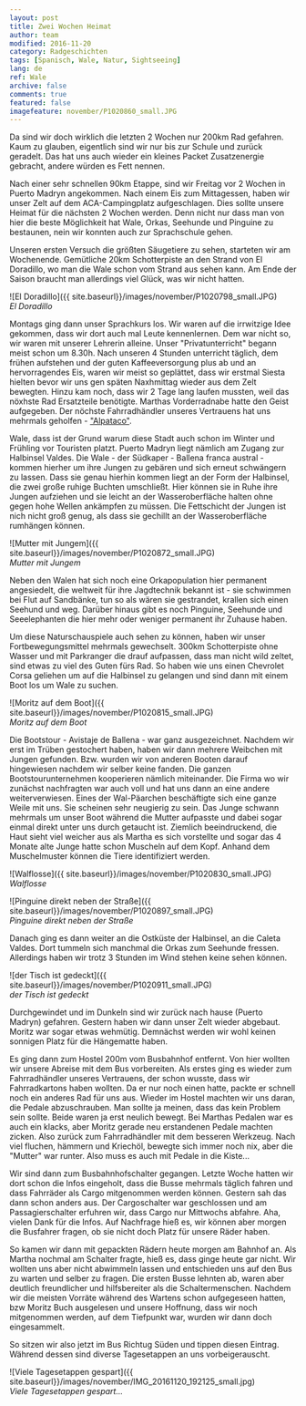 ```yaml
---
layout: post
title: Zwei Wochen Heimat
author: team
modified: 2016-11-20
category: Radgeschichten
tags: [Spanisch, Wale, Natur, Sightseeing]
lang: de
ref: Wale
archive: false
comments: true
featured: false
imagefeature: november/P1020860_small.JPG
---
```


Da sind wir doch wirklich die letzten 2 Wochen nur 200km Rad gefahren. Kaum zu glauben, eigentlich sind wir nur bis zur Schule und zurück geradelt. Das hat uns auch wieder ein kleines Packet Zusatzenergie gebracht, andere würden es Fett nennen.

Nach einer sehr schnellen 90km Etappe, sind wir Freitag vor 2 Wochen in Puerto Madryn angekommen. Nach einem Eis zum Mittagessen, haben wir unser Zelt auf dem ACA-Campingplatz aufgeschlagen. Dies sollte unsere Heimat für die nächsten 2 Wochen werden. Denn nicht nur dass man von hier die beste Möglichkeit hat Wale, Orkas, Seehunde und Pinguine zu bestaunen, nein wir konnten auch zur Sprachschule gehen.

Unseren ersten Versuch die größten Säugetiere zu sehen, starteten wir am Wochenende. Gemütliche 20km Schotterpiste an den Strand von El Doradillo, wo man die Wale schon vom Strand aus sehen kann. Am Ende der Saison braucht man allerdings viel Glück, was wir nicht hatten.

![El Doradillo]({{ site.baseurl}}/images/november/P1020798_small.JPG)  
*El Doradillo*

Montags ging dann unser Sprachkurs los. Wir waren auf die irrwitzige Idee gekommen, dass wir dort auch mal Leute kennenlernen. Dem war nicht so, wir waren mit unserer Lehrerin alleine. Unser "Privatunterricht" begann meist schon um 8.30h. Nach unseren 4 Stunden unterricht täglich, dem frühen aufstehen und der guten Kaffeeversorgung plus ab und an hervorragendes Eis, waren wir meist so geplättet, dass wir erstmal Siesta hielten bevor wir uns gen späten Naxhmittag wieder aus dem Zelt bewegten. Hinzu kam noch, dass wir 2 Tage lang laufen mussten, weil das nöxhste Rad Ersatzteile benötigte. Marthas Vorderradnabe hatte den Geist aufgegeben. Der nöchste Fahrradhändler unseres Vertrauens hat uns mehrmals geholfen -  ["Alpataco"](http://www.alpatacobike.com).

Wale, dass ist der Grund warum diese Stadt auch schon im Winter und Frühling vor Touristen platzt. Puerto Madryn liegt nämlich am Zugang zur Halbinsel Valdes. Die Wale - der Südkaper - Ballena franca austral - kommen hierher um ihre Jungen zu gebären und sich erneut schwängern zu lassen. Dass sie genau hierhin kommen liegt an der Form der Halbinsel, die zwei große ruhige Buchten umschließt. Hier können sie in Ruhe ihre Jungen aufziehen und sie leicht an der Wasseroberfläche halten ohne gegen hohe Wellen ankämpfen zu müssen. Die Fettschicht der Jungen ist nich nicht groß genug, als dass sie gechillt an der Wasseroberfläche rumhängen können.

![Mutter mit Jungem]({{ site.baseurl}}/images/november/P1020872_small.JPG)  
*Mutter mit Jungem*

Neben den Walen hat sich noch eine Orkapopulation hier permanent angesiedelt, die weltweit für ihre Jagdtechnik bekannt ist - sie schwimmen bei Flut auf Sandbänke, tun so als wären sie gestrandet, krallen sich einen Seehund und weg. Darüber hinaus gibt es noch Pinguine, Seehunde und Seeelephanten die hier mehr oder weniger permanent ihr Zuhause haben.

Um diese Naturschauspiele auch sehen zu können, haben wir unser Fortbewegungsmittel mehrmals gewechselt.  300km Schotterpiste ohne Wasser und mit Parkranger die drauf aufpassen, dass man nicht wild zeltet, sind etwas zu viel des Guten fürs Rad. So haben wie uns einen Chevrolet Corsa geliehen um auf die Halbinsel zu gelangen und sind dann mit einem Boot los um Wale zu suchen.


![Moritz auf dem Boot]({{ site.baseurl}}/images/november/P1020815_small.JPG)  
*Moritz auf dem Boot*

Die Bootstour - Avistaje de Ballena - war ganz ausgezeichnet. Nachdem wir erst im Trüben gestochert haben, haben wir dann mehrere Weibchen mit Jungen gefunden. Bzw. wurden wir von anderen Booten darauf hingewiesen nachdem wir selber keine fanden. Die ganzen Bootstourunternehmen kooperieren nämlich miteinander. Die Firma wo wir zunächst nachfragten war auch voll und hat uns dann an eine andere weiterverwiesen. Eines der Wal-Päarchen beschäftigte sich eine ganze Weile mit uns. Sie scheinen sehr neugierig zu sein. Das Junge schwann mehrmals um unser Boot während die Mutter aufpasste und dabei sogar einmal direkt unter uns durch getaucht ist. Ziemlich beeindruckend, die Haut sieht viel weicher aus als Martha es sich vorstellte und sogar das 4 Monate alte Junge hatte schon Muscheln auf dem Kopf. Anhand dem Muschelmuster können die Tiere identifiziert werden.

![Walflosse]({{ site.baseurl}}/images/november/P1020830_small.JPG)  
*Walflosse*


![Pinguine direkt neben der Straße]({{ site.baseurl}}/images/november/P1020897_small.JPG)  
*Pinguine direkt neben der Straße*


Danach ging es dann weiter an die Ostküste der Halbinsel, an die Caleta Valdes. Dort tummeln sich manchmal die Orkas zum Seehunde fressen. Allerdings haben wir trotz 3 Stunden im Wind stehen keine sehen können.

![der Tisch ist gedeckt]({{ site.baseurl}}/images/november/P1020911_small.JPG)  
*der Tisch ist gedeckt*

Durchgewindet und im Dunkeln sind wir zurück nach hause (Puerto Madryn) gefahren. Gestern haben wir dann unser Zelt wieder abgebaut. Moritz war sogar etwas wehmütig. Demnächst werden wir wohl keinen sonnigen Platz für die Hängematte haben. 

Es ging dann zum Hostel 200m vom Busbahnhof entfernt. Von hier wollten wir unsere Abreise mit dem Bus vorbereiten. Als erstes ging es wieder zum Fahrradhändler unseres Vertrauens, der schon wusste, dass wir Fahrradkartons haben wollten. Da er nur noch einen hatte, packte er schnell noch ein anderes Rad für uns aus. Wieder im Hostel machten wir uns daran, die Pedale abzuschrauben. Man sollte ja meinen, dass das kein Problem sein sollte. Beide waren ja erst neulich bewegt. Bei Marthas Pedalen war es auch ein klacks, aber Moritz gerade neu erstandenen Pedale machten zicken. Also zurück zum Fahrradhändler mit dem besseren Werkzeug. Nach viel fluchen, hämmern und Kriechöl, bewegte sich immer noch nix, aber die "Mutter" war runter. Also muss es auch mit Pedale in die Kiste...

Wir sind dann zum Busbahnhofschalter gegangen. Letzte Woche hatten wir dort schon die Infos eingeholt, dass die Busse mehrmals täglich fahren und dass Fahrräder als Cargo mitgenommen werden können. Gestern sah das dann schon anders aus. Der Cargoschalter war geschlossen und am Passagierschalter erfuhren wir, dass Cargo nur Mittwochs abfahre. Aha, vielen Dank für die Infos. Auf Nachfrage hieß es, wir können aber morgen die Busfahrer fragen, ob sie nicht doch Platz für unsere Räder haben.

So kamen wir dann mit gepackten Rädern heute morgen am Bahnhof an. Als Martha nochmal am Schalter fragte, hieß es, dass ginge heute gar nicht. Wir wollten uns aber nicht abwimmeln lassen und entschieden uns auf den Bus zu warten und selber zu fragen. Die ersten Busse lehnten ab, waren aber deutlich freundlicher und hilfsbereiter als die Schaltermenschen. Nachdem wir die meisten Vorräte während des Wartens schon aufgegeseen hatten, bzw Moritz Buch ausgelesen und unsere Hoffnung, dass wir noch mitgenommen werden, auf dem Tiefpunkt war, wurden wir dann doch eingesammelt. 

So sitzen wir also jetzt im Bus Richtug Süden und tippen diesen Eintrag. Während dessen sind diverse Tagesetappen an uns vorbeigerauscht. 

![Viele Tagesetappen gespart]({{ site.baseurl}}/images/november/IMG_20161120_192125_small.jpg)  
*Viele Tagesetappen gespart...*









